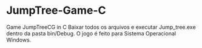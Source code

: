 # JumpTree-Game-C
 Game JumpTreeCG in C
Baixar todos os arquivos e executar Jump_tree.exe dentro da pasta bin/Debug.
O jogo é feito para Sistema Operacional Windows.
